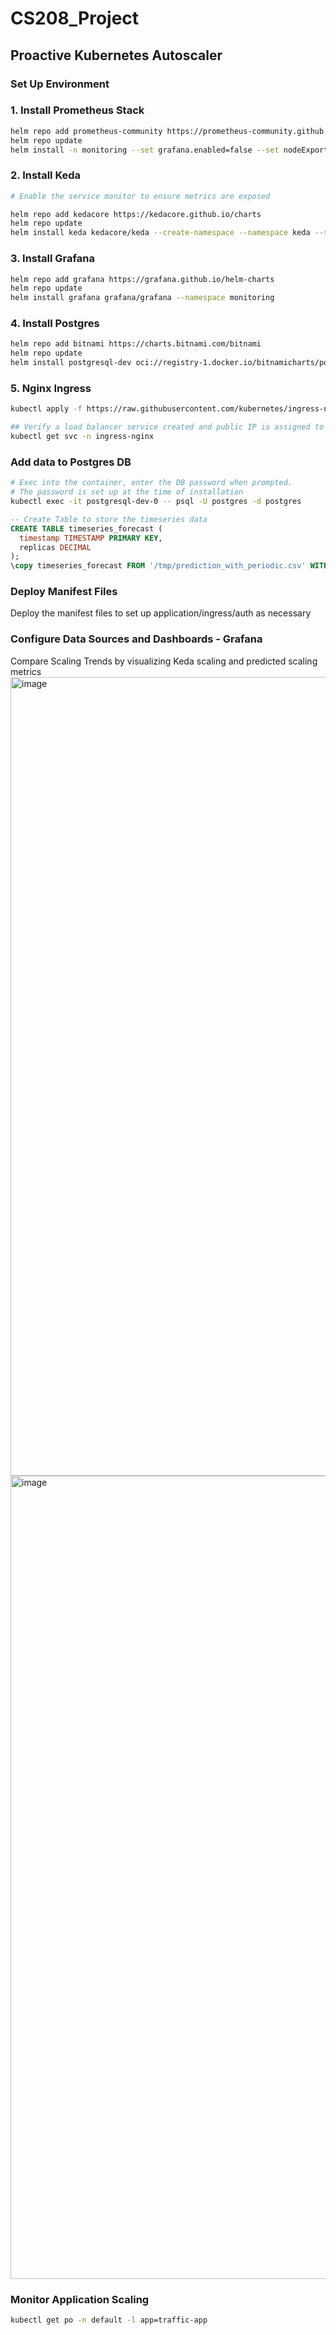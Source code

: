 # CS208_Project
## Proactive Kubernetes Autoscaler

### Set Up Environment

### 1. Install Prometheus Stack
```bash
helm repo add prometheus-community https://prometheus-community.github.io/helm-charts
helm repo update
helm install -n monitoring --set grafana.enabled=false --set nodeExporter.enabled=false prometheus prometheus-community/kube-prometheus-stack --create-namespace
```

### 2. Install Keda

```bash
# Enable the service monitor to ensure metrics are exposed

helm repo add kedacore https://kedacore.github.io/charts
helm repo update
helm install keda kedacore/keda --create-namespace --namespace keda --set prometheus.operator.enabled=true --set prometheus.metricServer.enabled=true --set prometheus.operator.serviceMonitor.enabled=true --set prometheus.metricServer.serviceMonitor.enabled=true
```

### 3. Install Grafana
```bash
helm repo add grafana https://grafana.github.io/helm-charts
helm repo update
helm install grafana grafana/grafana --namespace monitoring
```

### 4. Install Postgres

```bash
helm repo add bitnami https://charts.bitnami.com/bitnami
helm repo update
helm install postgresql-dev oci://registry-1.docker.io/bitnamicharts/postgresql
```
### 5. Nginx Ingress
```bash
kubectl apply -f https://raw.githubusercontent.com/kubernetes/ingress-nginx/main/deploy/static/provider/cloud/deploy.yaml

## Verify a load balancer service created and public IP is assigned to the service
kubectl get svc -n ingress-nginx
```

### Add data to Postgres DB

```bash
# Exec into the container, enter the DB password when prompted.
# The password is set up at the time of installation
kubectl exec -it postgresql-dev-0 -- psql -U postgres -d postgres
```

```sql
-- Create Table to store the timeseries data
CREATE TABLE timeseries_forecast (
  timestamp TIMESTAMP PRIMARY KEY,
  replicas DECIMAL
);
\copy timeseries_forecast FROM '/tmp/prediction_with_periodic.csv' WITH (FORMAT csv, HEADER true);
```

### Deploy Manifest Files

Deploy the manifest files to set up application/ingress/auth as necessary

### Configure Data Sources and Dashboards - Grafana
Compare Scaling Trends by visualizing Keda scaling and predicted scaling metrics
<img width="1278" alt="image" src="https://github.com/user-attachments/assets/6d686c9e-5fc4-445f-b625-f3ee5acff79f" />
<img width="1285" alt="image" src="https://github.com/user-attachments/assets/d06947d7-ce62-4bac-9ae7-36a122ad3316" />

### Monitor Application Scaling
```bash
kubectl get po -n default -l app=traffic-app
```

